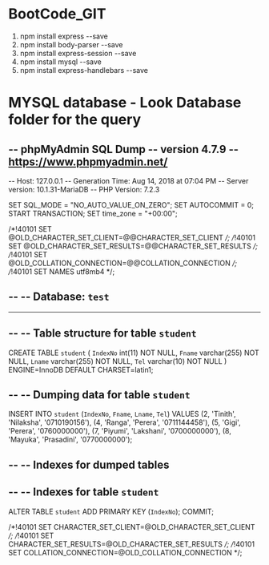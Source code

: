 # BootCode_GIT

1. npm install express --save
2. npm install body-parser --save
3. npm install express-session --save
4. npm install mysql --save
5. npm install express-handlebars --save

# MYSQL database - Look Database folder for the query

-- phpMyAdmin SQL Dump
-- version 4.7.9
-- https://www.phpmyadmin.net/
--
-- Host: 127.0.0.1
-- Generation Time: Aug 14, 2018 at 07:04 PM
-- Server version: 10.1.31-MariaDB
-- PHP Version: 7.2.3

SET SQL_MODE = "NO_AUTO_VALUE_ON_ZERO";
SET AUTOCOMMIT = 0;
START TRANSACTION;
SET time_zone = "+00:00";


/*!40101 SET @OLD_CHARACTER_SET_CLIENT=@@CHARACTER_SET_CLIENT */;
/*!40101 SET @OLD_CHARACTER_SET_RESULTS=@@CHARACTER_SET_RESULTS */;
/*!40101 SET @OLD_COLLATION_CONNECTION=@@COLLATION_CONNECTION */;
/*!40101 SET NAMES utf8mb4 */;

--
-- Database: `test`
--

-- --------------------------------------------------------

--
-- Table structure for table `student`
--

CREATE TABLE `student` (
  `IndexNo` int(11) NOT NULL,
  `Fname` varchar(255) NOT NULL,
  `Lname` varchar(255) NOT NULL,
  `Tel` varchar(10) NOT NULL
) ENGINE=InnoDB DEFAULT CHARSET=latin1;

--
-- Dumping data for table `student`
--

INSERT INTO `student` (`IndexNo`, `Fname`, `Lname`, `Tel`) VALUES
(2, 'Tinith', 'Nilaksha', '0710190156'),
(4, 'Ranga', 'Perera', '0711144458'),
(5, 'Gigi', 'Perera', '0760000000'),
(7, 'Piyumi', 'Lakshani', '0700000000'),
(8, 'Mayuka', 'Prasadini', '0770000000');

--
-- Indexes for dumped tables
--

--
-- Indexes for table `student`
--
ALTER TABLE `student`
  ADD PRIMARY KEY (`IndexNo`);
COMMIT;

/*!40101 SET CHARACTER_SET_CLIENT=@OLD_CHARACTER_SET_CLIENT */;
/*!40101 SET CHARACTER_SET_RESULTS=@OLD_CHARACTER_SET_RESULTS */;
/*!40101 SET COLLATION_CONNECTION=@OLD_COLLATION_CONNECTION */;

